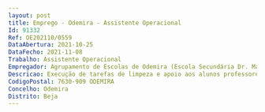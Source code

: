 ```yaml
--- 
layout: post
title: Emprego - Odemira - Assistente Operacional
Id: 91332
Ref: OE202110/0559
DataAbertura: 2021-10-25
DataFecho: 2021-11-08
Trabalho: Assistente Operacional
Empregador: Agrupamento de Escolas de Odemira (Escola Secundária Dr. Manuel Candeias Gonçalves - Sede)
Descricao: Execução de tarefas de limpeza e apoio aos alunos professores, tarefas de refeitório e bufete 4 contratos de 3.5 horas.
CodigoPostal: 7630-909 ODEMIRA
Concelho: Odemira
Distrito: Beja
--- 
```

